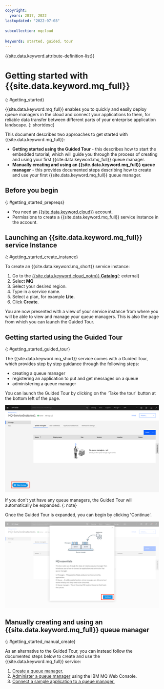 ```yaml
---
copyright:
  years: 2017, 2022
lastupdated: "2022-07-08"

subcollection: mqcloud

keywords: started, guided, tour
---
```


{{site.data.keyword.attribute-definition-list}}

# Getting started with {{site.data.keyword.mq_full}}
{: #getting_started}

{{site.data.keyword.mq_full}} enables you to quickly and easily deploy queue managers in the cloud and connect your applications to them, for reliable data transfer between different parts of your enterprise application landscape.
{: shortdesc}

This document describes two approaches to get started with {{site.data.keyword.mq_full}}:

- **Getting started using the Guided Tour** - this describes how to start the embedded tutorial, which will guide you through the process of creating and using your first {{site.data.keyword.mq_full}} queue manager.
- **Manually creating and using an {{site.data.keyword.mq_full}} queue manager** - this provides documented steps describing how to create and use your first {{site.data.keyword.mq_full}} queue manager.

## Before you begin
{: #getting_started_prepreqs}

* You need an [{{site.data.keyword.cloud}}](https://cloud.ibm.com/registration/) account.
* Permissions to create a {{site.data.keyword.mq_full}} service instance in the account.

## Launching an {{site.data.keyword.mq_full}} service Instance
{: #getting_started_create_instance}

To create an {{site.data.keyword.mq_short}} service instance:

1. Go to the [{{site.data.keyword.cloud_notm}} **Catalog**](https://cloud.ibm.com/catalog?category=integration){: external}
2. Select **MQ**
3. Select your desired region.
4. Type in a service name.
5. Select a plan, for example **Lite**.
6. Click **Create**.

You are now presented with a view of your service instance from where you will be able to view and manage your queue managers. This is also the page from which you can launch the Guided Tour.

## Getting started using the Guided Tour
{: #getting_started_guided_tour}

The {{site.data.keyword.mq_short}} service comes with a Guided Tour, which provides step by step guidance through the following steps:

- creating a queue manager
- registering an application to put and get messages on a queue
- administering a queue manager

You can launch the Guided Tour by clicking on the 'Take the tour' button at the bottom left of the page.

![Image showing the location of the Guided Tour launch icon](./images/mqoc_getting_started_gt_icon.png)

If you don't yet have any queue managers, the Guided Tour will automatically be expanded. {: note}

Once the Guided Tour is expanded, you can begin by clicking 'Continue'.

![Image showing the location of the Guided Tour start icon](./images/mqoc_getting_started_gt_open.png)

## Manually creating and using an {{site.data.keyword.mq_full}} queue manager
{: #getting_started_manual_create}

As an alternative to the Guided Tour, you can instead follow the documented steps below to create and use the {{site.data.keyword.mq_full}} service:

1. [Create a queue manager.](/docs/mqcloud?topic=mqcloud-mqoc_create_qm)
2. [Administer a queue manager](/docs/mqcloud?topic=mqcloud-mqoc_admin_mqweb) using the IBM MQ Web Console.
3. [Connect a sample application to a queue manager.](/docs/mqcloud?topic=mqcloud-mqoc_connect_app_qm)
